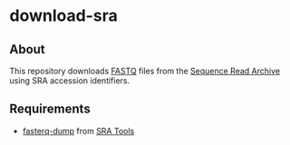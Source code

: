 # download-sra #


## About ##

This repository downloads [FASTQ](https://en.wikipedia.org/wiki/FASTQ_format) files from the 
[Sequence Read Archive](https://www.ncbi.nlm.nih.gov/sra) using SRA accession identifiers.




## Requirements ##

- [fasterq-dump](https://github.com/ncbi/sra-tools/wiki/HowTo:-fasterq-dump) from [SRA Tools](https://github.com/ncbi/sra-tools/wiki/Building-and-Installing-from-Source)

